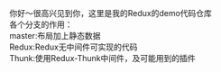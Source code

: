 你好～很高兴见到你，这里是我的Redux的demo代码仓库  
各个分支的作用：  
master:布局加上静态数据  
Redux:Redux无中间件可实现的代码  
Thunk:使用Redux-Thunk中间件，及可能用到的插件  